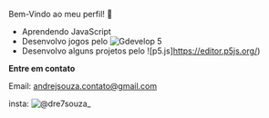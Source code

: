 Bem-Vindo ao meu perfil! 💚

- Aprendendo JavaScript
- Desenvolvo jogos pelo ![Gdevelop 5](https://gdevelop.io/pt-br)
- Desenvolvo alguns projetos pelo ![p5.js]https://editor.p5js.org/)

**Entre em contato**

Email: andrejsouza.contato@gmail.com

insta: ![@dre7souza_](https://www.instagram.com/dre7souza_/?next=%2F)
